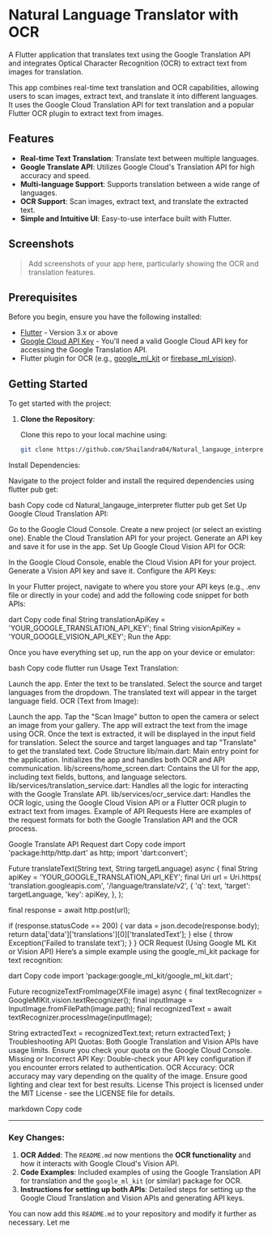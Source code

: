 # Natural Language Translator with OCR

A Flutter application that translates text using the Google Translation API and integrates Optical Character Recognition (OCR) to extract text from images for translation.

This app combines real-time text translation and OCR capabilities, allowing users to scan images, extract text, and translate it into different languages. It uses the Google Cloud Translation API for text translation and a popular Flutter OCR plugin to extract text from images.

## Features

- **Real-time Text Translation**: Translate text between multiple languages.
- **Google Translate API**: Utilizes Google Cloud's Translation API for high accuracy and speed.
- **Multi-language Support**: Supports translation between a wide range of languages.
- **OCR Support**: Scan images, extract text, and translate the extracted text.
- **Simple and Intuitive UI**: Easy-to-use interface built with Flutter.

## Screenshots

> Add screenshots of your app here, particularly showing the OCR and translation features.

## Prerequisites

Before you begin, ensure you have the following installed:

- [Flutter](https://flutter.dev/docs/get-started/install) - Version 3.x or above
- [Google Cloud API Key](https://cloud.google.com/docs/authentication/getting-started) - You'll need a valid Google Cloud API key for accessing the Google Translation API.
- Flutter plugin for OCR (e.g., [google_ml_kit](https://pub.dev/packages/google_ml_kit) or [firebase_ml_vision](https://pub.dev/packages/firebase_ml_vision)).

## Getting Started

To get started with the project:

1. **Clone the Repository**:

   Clone this repo to your local machine using:

   ```bash
   git clone https://github.com/Shailandra04/Natural_langauge_interpreter.git
Install Dependencies:

Navigate to the project folder and install the required dependencies using flutter pub get:

bash
Copy code
cd Natural_langauge_interpreter
flutter pub get
Set Up Google Cloud Translation API:

Go to the Google Cloud Console.
Create a new project (or select an existing one).
Enable the Cloud Translation API for your project.
Generate an API key and save it for use in the app.
Set Up Google Cloud Vision API for OCR:

In the Google Cloud Console, enable the Cloud Vision API for your project.
Generate a Vision API key and save it.
Configure the API Keys:

In your Flutter project, navigate to where you store your API keys (e.g., .env file or directly in your code) and add the following code snippet for both APIs:

dart
Copy code
final String translationApiKey = 'YOUR_GOOGLE_TRANSLATION_API_KEY';
final String visionApiKey = 'YOUR_GOOGLE_VISION_API_KEY';
Run the App:

Once you have everything set up, run the app on your device or emulator:

bash
Copy code
flutter run
Usage
Text Translation:

Launch the app.
Enter the text to be translated.
Select the source and target languages from the dropdown.
The translated text will appear in the target language field.
OCR (Text from Image):

Launch the app.
Tap the "Scan Image" button to open the camera or select an image from your gallery.
The app will extract the text from the image using OCR.
Once the text is extracted, it will be displayed in the input field for translation.
Select the source and target languages and tap "Translate" to get the translated text.
Code Structure
lib/main.dart: Main entry point for the application. Initializes the app and handles both OCR and API communication.
lib/screens/home_screen.dart: Contains the UI for the app, including text fields, buttons, and language selectors.
lib/services/translation_service.dart: Handles all the logic for interacting with the Google Translate API.
lib/services/ocr_service.dart: Handles the OCR logic, using the Google Cloud Vision API or a Flutter OCR plugin to extract text from images.
Example of API Requests
Here are examples of the request formats for both the Google Translation API and the OCR process.

Google Translate API Request
dart
Copy code
import 'package:http/http.dart' as http;
import 'dart:convert';

Future<String> translateText(String text, String targetLanguage) async {
  final String apiKey = 'YOUR_GOOGLE_TRANSLATION_API_KEY';
  final Uri url = Uri.https(
    'translation.googleapis.com',
    '/language/translate/v2',
    {
      'q': text,
      'target': targetLanguage,
      'key': apiKey,
    },
  );

  final response = await http.post(url);

  if (response.statusCode == 200) {
    var data = json.decode(response.body);
    return data['data']['translations'][0]['translatedText'];
  } else {
    throw Exception('Failed to translate text');
  }
}
OCR Request (Using Google ML Kit or Vision API)
Here’s a simple example using the google_ml_kit package for text recognition:

dart
Copy code
import 'package:google_ml_kit/google_ml_kit.dart';

Future<String> recognizeTextFromImage(XFile image) async {
  final textRecognizer = GoogleMlKit.vision.textRecognizer();
  final inputImage = InputImage.fromFilePath(image.path);
  final recognizedText = await textRecognizer.processImage(inputImage);

  String extractedText = recognizedText.text;
  return extractedText;
}
Troubleshooting
API Quotas: Both Google Translation and Vision APIs have usage limits. Ensure you check your quota on the Google Cloud Console.
Missing or Incorrect API Key: Double-check your API key configuration if you encounter errors related to authentication.
OCR Accuracy: OCR accuracy may vary depending on the quality of the image. Ensure good lighting and clear text for best results.
License
This project is licensed under the MIT License - see the LICENSE file for details.

markdown
Copy code

---

### Key Changes:
1. **OCR Added**: The `README.md` now mentions the **OCR functionality** and how it interacts with Google Cloud's Vision API.
2. **Code Examples**: Included examples of using the Google Translation API for translation and the `google_ml_kit` (or similar) package for OCR.
3. **Instructions for setting up both APIs**: Detailed steps for setting up the Google Cloud Translation and Vision APIs and generating API keys.

You can now add this `README.md` to your repository and modify it further as necessary. Let me 
